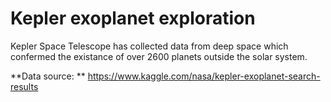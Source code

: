# Kepler exoplanet exploration

Kepler Space Telescope has collected data from deep space which confermed the existance of over 2600 planets outside the solar system.

**Data source: ** https://www.kaggle.com/nasa/kepler-exoplanet-search-results